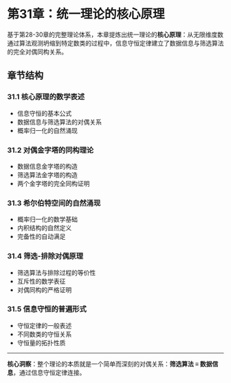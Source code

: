 # 第31章：统一理论的核心原理

基于第28-30章的完整理论体系，本章提炼出统一理论的**核心原理**：从无限维度数通过算法观测坍缩到特定数类的过程中，信息守恒定律建立了数据信息与筛选算法的完全对偶同构关系。

## 章节结构

### 31.1 核心原理的数学表述
- 信息守恒的基本公式
- 数据信息与筛选算法的对偶关系
- 概率归一化的自然涌现

### 31.2 对偶金字塔的同构理论
- 数据信息金字塔的构造
- 筛选算法金字塔的构造
- 两个金字塔的完全同构证明

### 31.3 希尔伯特空间的自然涌现
- 概率归一化的数学基础
- 内积结构的自然定义
- 完备性的自动满足

### 31.4 筛选-排除对偶原理
- 筛选算法与排除过程的等价性
- 互斥性的数学表征
- 对偶同构的严格证明

### 31.5 信息守恒的普遍形式
- 守恒定律的一般表述
- 不同数类的守恒关系
- 守恒量的拓扑性质

---

**核心洞察**：整个理论的本质就是一个简单而深刻的对偶关系：**筛选算法 ≡ 数据信息**，通过信息守恒定律连接。